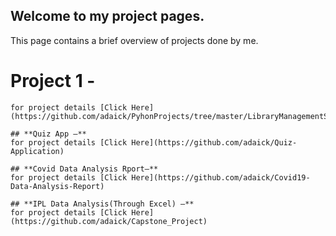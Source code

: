 ## Welcome to my project pages.
This page contains a brief overview of projects done by me.


# Project 1 -
```## **Library Management System –**
for project details [Click Here](https://github.com/adaick/PyhonProjects/tree/master/LibraryManagementSystem)

```
```# Project 2 -
## **Quiz App –**
for project details [Click Here](https://github.com/adaick/Quiz-Application)

```
```# Project 3 -
## **Covid Data Analysis Rport–**
for project details [Click Here](https://github.com/adaick/Covid19-Data-Analysis-Report)

```
```# Project 4 -
## **IPL Data Analysis(Through Excel) –**
for project details [Click Here](https://github.com/adaick/Capstone_Project)

```

